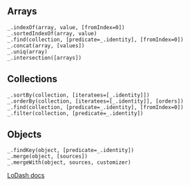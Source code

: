 ## Arrays
```
_.indexOf(array, value, [fromIndex=0])
_.sortedIndexOf(array, value)
_.find(collection, [predicate=_.identity], [fromIndex=0])
_.concat(array, [values])
_.uniq(array)
_.intersection([arrays])
```

## Collections
```
_.sortBy(collection, [iteratees=[_.identity]])
_.orderBy(collection, [iteratees=[_.identity]], [orders])
_.find(collection, [predicate=_.identity], [fromIndex=0])
_.filter(collection, [predicate=_.identity])
```

## Objects
```
_.findKey(object, [predicate=_.identity])
_.merge(object, [sources])
_.mergeWith(object, sources, customizer)
```
[LoDash docs](https://lodash.com/docs/)
